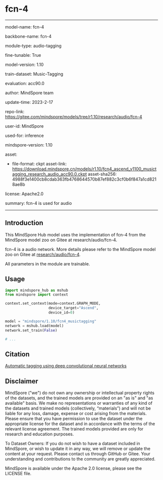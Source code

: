 # fcn-4

---

model-name: fcn-4

backbone-name: fcn-4

module-type: audio-tagging

fine-tunable: True

model-version: 1.10

train-dataset: Music-Tagging

evaluation: acc90.0

author: MindSpore team

update-time: 2023-2-17

repo-link: <https://gitee.com/mindspore/models/tree/r1.10/research/audio/fcn-4>

user-id: MindSpore

used-for: inference

mindspore-version: 1.10

asset:

-
    file-format: ckpt
    asset-link: <https://download.mindspore.cn/models/r1.10/fcn4_ascend_v1100_musictagging_research_audio_acc90.0.ckpt>
    asset-sha256: 4988f3e1400cb8cdab363fb4768644570b87ef882c3cf0b6f847a1cd8218ae8b

license: Apache2.0

summary: fcn-4 is used for audio

---

## Introduction

This MindSpore Hub model uses the implementation of fcn-4 from the MindSpore model zoo on Gitee at research/audio/fcn-4.

fcn-4 is a audio network. More details please refer to the MindSpore model zoo on Gitee at [research/audio/fcn-4](https://gitee.com/mindspore/models/blob/r1.10/research/audio/fcn-4/README.md).

All parameters in the module are trainable.

## Usage

```python
import mindspore_hub as mshub
from mindspore import context

context.set_context(mode=context.GRAPH_MODE,
                    device_target="Ascend",
                    device_id=0)

model = "mindspore/1.10/fcn4_musictagging"
network = mshub.load(model)
network.set_train(False)

# ...
```

## Citation

[Automatic tagging using deep convolutional neural networks](https://arxiv.org/pdf/1606.00298.pdf)

## Disclaimer

MindSpore ("we") do not own any ownership or intellectual property rights of the datasets, and the trained models are provided on an "as is" and "as available" basis. We make no representations or warranties of any kind of the datasets and trained models (collectively, “materials”) and will not be liable for any loss, damage, expense or cost arising from the materials. Please ensure that you have permission to use the dataset under the appropriate license for the dataset and in accordance with the terms of the relevant license agreement. The trained models provided are only for research and education purposes.

To Dataset Owners: If you do not wish to have a dataset included in MindSpore, or wish to update it in any way, we will remove or update the content at your request. Please contact us through GitHub or Gitee. Your understanding and contributions to the community are greatly appreciated.

MindSpore is available under the Apache 2.0 license, please see the LICENSE file.
